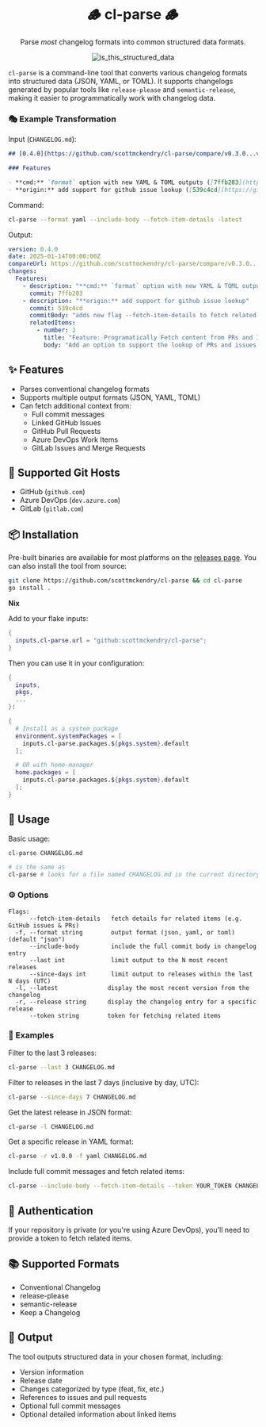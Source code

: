 <div align="center">

# 🪵 cl-parse 🪵

Parse _most_ changelog formats into common structured data formats.

![is_this_structured_data](https://github.com/user-attachments/assets/765b6aee-405b-46e7-8282-a7bb8e6f2e87)

</div>

`cl-parse` is a command-line tool that converts various changelog formats into structured data (JSON, YAML, or TOML). It supports changelogs generated by popular tools like `release-please` and `semantic-release`, making it easier to programmatically work with changelog data.

### 🎭 Example Transformation

Input (`CHANGELOG.md`):

```markdown
## [0.4.0](https://github.com/scottmckendry/cl-parse/compare/v0.3.0...v0.4.0) (2025-01-14)

### Features

- **cmd:** `format` option with new YAML & TOML outputs ([7ffb283](https://github.com/scottmckendry/cl-parse/commit/7ffb283))
- **origin:** add support for github issue lookup ([539c4cd](https://github.com/scottmckendry/cl-parse/commit/539c4cd)), closes [#2](https://github.com/scottmckendry/cl-parse/issues/2)
```

Command:

```bash
cl-parse --format yaml --include-body --fetch-item-details -latest
```

Output:

```yaml
version: 0.4.0
date: 2025-01-14T00:00:00Z
compareUrl: https://github.com/scottmckendry/cl-parse/compare/v0.3.0...v0.4.0
changes:
  Features:
    - description: "**cmd:** `format` option with new YAML & TOML outputs"
      commit: 7ffb283
    - description: "**origin:** add support for github issue lookup"
      commit: 539c4cd
      commitBody: "adds new flag --fetch-item-details to fetch related items\n\nResolves #2"
      relatedItems:
        - number: 2
          title: "Feature: Programatically Fetch content from PRs and Issues"
          body: "Add an option to support the lookup of PRs and issues..."
```

## ✨ Features

- Parses conventional changelog formats
- Supports multiple output formats (JSON, YAML, TOML)
- Can fetch additional context from:
  - Full commit messages
  - Linked GitHub Issues
  - GitHub Pull Requests
  - Azure DevOps Work Items
  - GitLab Issues and Merge Requests

## 🚀 Supported Git Hosts

- GitHub (`github.com`)
- Azure DevOps (`dev.azure.com`)
- GitLab (`gitlab.com`)

## 📦 Installation

Pre-built binaries are available for most platforms on the [releases page](https://github.com/scottmckendry/cl-parse/releases). You can also install the tool from source:

```bash
git clone https://github.com/scottmckendry/cl-parse && cd cl-parse
go install .
```

**Nix**

Add to your flake inputs:

```nix
{
  inputs.cl-parse.url = "github:scottmckendry/cl-parse";
}
```

Then you can use it in your configuration:

```nix
{
  inputs,
  pkgs,
  ...
}:

{
  # Install as a system package
  environment.systemPackages = [
    inputs.cl-parse.packages.${pkgs.system}.default
  ];

  # OR with home-manager
  home.packages = [
    inputs.cl-parse.packages.${pkgs.system}.default
  ];
}
```

## 📖 Usage

Basic usage:

```bash
cl-parse CHANGELOG.md

# is the same as
cl-parse # looks for a file named CHANGELOG.md in the current directory
```

### ⚙️ Options

```
Flags:
      --fetch-item-details   fetch details for related items (e.g. GitHub issues & PRs)
  -f, --format string        output format (json, yaml, or toml) (default "json")
      --include-body         include the full commit body in changelog entry
      --last int             limit output to the N most recent releases
      --since-days int       limit output to releases within the last N days (UTC)
  -l, --latest              display the most recent version from the changelog
  -r, --release string      display the changelog entry for a specific release
      --token string        token for fetching related items
```

### 🌟 Examples

Filter to the last 3 releases:

```bash
cl-parse --last 3 CHANGELOG.md
```

Filter to releases in the last 7 days (inclusive by day, UTC):

```bash
cl-parse --since-days 7 CHANGELOG.md
```

Get the latest release in JSON format:

```bash
cl-parse -l CHANGELOG.md
```

Get a specific release in YAML format:

```bash
cl-parse -r v1.0.0 -f yaml CHANGELOG.md
```

Include full commit messages and fetch related items:

```bash
cl-parse --include-body --fetch-item-details --token YOUR_TOKEN CHANGELOG.md
```

## 🔐 Authentication

If your repository is private (or you're using Azure DevOps), you'll need to provide a token to fetch related items.

## 📚 Supported Formats

- Conventional Changelog
- release-please
- semantic-release
- Keep a Changelog

## 📄 Output

The tool outputs structured data in your chosen format, including:

- Version information
- Release date
- Changes categorized by type (feat, fix, etc.)
- References to issues and pull requests
- Optional full commit messages
- Optional detailed information about linked items
